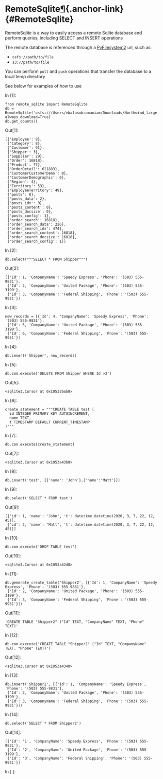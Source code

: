<div id="notebook" class="border-box-sizing" tabindex="-1">

<div id="notebook-container" class="container">

<div class="cell border-box-sizing text_cell rendered">

<div class="prompt input_prompt">

</div>

<div class="inner_cell">

<div class="text_cell_render border-box-sizing rendered_html">

RemoteSqlite[¶](#RemoteSqlite){.anchor-link} {#RemoteSqlite}
============================================

</div>

</div>

</div>

<div class="cell border-box-sizing text_cell rendered">

<div class="prompt input_prompt">

</div>

<div class="inner_cell">

<div class="text_cell_render border-box-sizing rendered_html">

RemoteSqlite is a way to easily access a remote Sqlite database and
perform queries, including SELECT and INSERT operations

The remote database is referenced through a
[PyFilesystem2](https://docs.pyfilesystem.org/en/latest/) url, such as:

-   `osfs://path/to/file`
-   `s3://path/to/file`

You can perform `pull` and `push` operations that transfer the database
to a local temp directory

See below for examples of how to use

</div>

</div>

</div>

<div class="cell border-box-sizing code_cell rendered">

<div class="input">

<div class="prompt input_prompt">

In \[1\]:

</div>

<div class="inner_cell">

<div class="input_area">

<div class="highlight hl-ipython3">

    from remote_sqlite import RemoteSqlite
    db = RemoteSqlite('osfs:///Users/vbalasubramaniam/Downloads/Northwind_large.sqlite', always_download=True)
    db.get_counts()

</div>

</div>

</div>

</div>

<div class="output_wrapper">

<div class="output">

<div class="output_area">

<div class="prompt output_prompt">

Out\[1\]:

</div>

<div class="output_text output_subarea output_execute_result">

    [{'Employee': 9},
     {'Category': 8},
     {'Customer': 91},
     {'Shipper': 3},
     {'Supplier': 29},
     {'Order': 16818},
     {'Product': 77},
     {'OrderDetail': 621883},
     {'CustomerCustomerDemo': 0},
     {'CustomerDemographic': 0},
     {'Region': 4},
     {'Territory': 53},
     {'EmployeeTerritory': 49},
     {'posts': 0},
     {'posts_data': 2},
     {'posts_idx': 0},
     {'posts_content': 0},
     {'posts_docsize': 0},
     {'posts_config': 1},
     {'order_search': 16818},
     {'order_search_data': 226},
     {'order_search_idx': 474},
     {'order_search_content': 16818},
     {'order_search_docsize': 16818},
     {'order_search_config': 1}]

</div>

</div>

</div>

</div>

</div>

<div class="cell border-box-sizing code_cell rendered">

<div class="input">

<div class="prompt input_prompt">

In \[2\]:

</div>

<div class="inner_cell">

<div class="input_area">

<div class="highlight hl-ipython3">

    db.select("""SELECT * FROM Shipper""")

</div>

</div>

</div>

</div>

<div class="output_wrapper">

<div class="output">

<div class="output_area">

<div class="prompt output_prompt">

Out\[2\]:

</div>

<div class="output_text output_subarea output_execute_result">

    [{'Id': 1, 'CompanyName': 'Speedy Express', 'Phone': '(503) 555-9831'},
     {'Id': 2, 'CompanyName': 'United Package', 'Phone': '(503) 555-3199'},
     {'Id': 3, 'CompanyName': 'Federal Shipping', 'Phone': '(503) 555-9931'}]

</div>

</div>

</div>

</div>

</div>

<div class="cell border-box-sizing code_cell rendered">

<div class="input">

<div class="prompt input_prompt">

In \[3\]:

</div>

<div class="inner_cell">

<div class="input_area">

<div class="highlight hl-ipython3">

    new_records = [{'Id': 4, 'CompanyName': 'Speedy Express', 'Phone': '(503) 555-9831'},
     {'Id': 5, 'CompanyName': 'United Package', 'Phone': '(503) 555-3199'},
     {'Id': 6, 'CompanyName': 'Federal Shipping', 'Phone': '(503) 555-9931'}]

</div>

</div>

</div>

</div>

</div>

<div class="cell border-box-sizing code_cell rendered">

<div class="input">

<div class="prompt input_prompt">

In \[4\]:

</div>

<div class="inner_cell">

<div class="input_area">

<div class="highlight hl-ipython3">

    db.insert('Shipper', new_records)

</div>

</div>

</div>

</div>

</div>

<div class="cell border-box-sizing code_cell rendered">

<div class="input">

<div class="prompt input_prompt">

In \[5\]:

</div>

<div class="inner_cell">

<div class="input_area">

<div class="highlight hl-ipython3">

    db.con.execute('DELETE FROM Shipper WHERE Id >3')

</div>

</div>

</div>

</div>

<div class="output_wrapper">

<div class="output">

<div class="output_area">

<div class="prompt output_prompt">

Out\[5\]:

</div>

<div class="output_text output_subarea output_execute_result">

    <sqlite3.Cursor at 0x10535bab0>

</div>

</div>

</div>

</div>

</div>

<div class="cell border-box-sizing code_cell rendered">

<div class="input">

<div class="prompt input_prompt">

In \[6\]:

</div>

<div class="inner_cell">

<div class="input_area">

<div class="highlight hl-ipython3">

    create_statement = """CREATE TABLE test (
      id INTEGER PRIMARY KEY AUTOINCREMENT,
      name TEXT,
      t TIMESTAMP DEFAULT CURRENT_TIMESTAMP
    )"""

</div>

</div>

</div>

</div>

</div>

<div class="cell border-box-sizing code_cell rendered">

<div class="input">

<div class="prompt input_prompt">

In \[7\]:

</div>

<div class="inner_cell">

<div class="input_area">

<div class="highlight hl-ipython3">

    db.con.execute(create_statement)

</div>

</div>

</div>

</div>

<div class="output_wrapper">

<div class="output">

<div class="output_area">

<div class="prompt output_prompt">

Out\[7\]:

</div>

<div class="output_text output_subarea output_execute_result">

    <sqlite3.Cursor at 0x1053a43b0>

</div>

</div>

</div>

</div>

</div>

<div class="cell border-box-sizing code_cell rendered">

<div class="input">

<div class="prompt input_prompt">

In \[8\]:

</div>

<div class="inner_cell">

<div class="input_area">

<div class="highlight hl-ipython3">

    db.insert('test', [{'name': 'John'},{'name':'Matt'}])

</div>

</div>

</div>

</div>

</div>

<div class="cell border-box-sizing code_cell rendered">

<div class="input">

<div class="prompt input_prompt">

In \[9\]:

</div>

<div class="inner_cell">

<div class="input_area">

<div class="highlight hl-ipython3">

    db.select('SELECT * FROM test')

</div>

</div>

</div>

</div>

<div class="output_wrapper">

<div class="output">

<div class="output_area">

<div class="prompt output_prompt">

Out\[9\]:

</div>

<div class="output_text output_subarea output_execute_result">

    [{'id': 1, 'name': 'John', 't': datetime.datetime(2020, 3, 7, 22, 12, 45)},
     {'id': 2, 'name': 'Matt', 't': datetime.datetime(2020, 3, 7, 22, 12, 45)}]

</div>

</div>

</div>

</div>

</div>

<div class="cell border-box-sizing code_cell rendered">

<div class="input">

<div class="prompt input_prompt">

In \[10\]:

</div>

<div class="inner_cell">

<div class="input_area">

<div class="highlight hl-ipython3">

    db.con.execute('DROP TABLE test')

</div>

</div>

</div>

</div>

<div class="output_wrapper">

<div class="output">

<div class="output_area">

<div class="prompt output_prompt">

Out\[10\]:

</div>

<div class="output_text output_subarea output_execute_result">

    <sqlite3.Cursor at 0x1053a42d0>

</div>

</div>

</div>

</div>

</div>

<div class="cell border-box-sizing code_cell rendered">

<div class="input">

<div class="prompt input_prompt">

In \[11\]:

</div>

<div class="inner_cell">

<div class="input_area">

<div class="highlight hl-ipython3">

    db.generate_create_table('Shipper2', [{'Id': 1, 'CompanyName': 'Speedy Express', 'Phone': '(503) 555-9831'},
     {'Id': 2, 'CompanyName': 'United Package', 'Phone': '(503) 555-3199'},
     {'Id': 3, 'CompanyName': 'Federal Shipping', 'Phone': '(503) 555-9931'}])

</div>

</div>

</div>

</div>

<div class="output_wrapper">

<div class="output">

<div class="output_area">

<div class="prompt output_prompt">

Out\[11\]:

</div>

<div class="output_text output_subarea output_execute_result">

    'CREATE TABLE "Shipper2" ("Id" TEXT, "CompanyName" TEXT, "Phone" TEXT)'

</div>

</div>

</div>

</div>

</div>

<div class="cell border-box-sizing code_cell rendered">

<div class="input">

<div class="prompt input_prompt">

In \[12\]:

</div>

<div class="inner_cell">

<div class="input_area">

<div class="highlight hl-ipython3">

    db.con.execute('CREATE TABLE "Shipper2" ("Id" TEXT, "CompanyName" TEXT, "Phone" TEXT)')

</div>

</div>

</div>

</div>

<div class="output_wrapper">

<div class="output">

<div class="output_area">

<div class="prompt output_prompt">

Out\[12\]:

</div>

<div class="output_text output_subarea output_execute_result">

    <sqlite3.Cursor at 0x1053a4340>

</div>

</div>

</div>

</div>

</div>

<div class="cell border-box-sizing code_cell rendered">

<div class="input">

<div class="prompt input_prompt">

In \[13\]:

</div>

<div class="inner_cell">

<div class="input_area">

<div class="highlight hl-ipython3">

    db.insert('Shipper2', [{'Id': 1, 'CompanyName': 'Speedy Express', 'Phone': '(503) 555-9831'},
     {'Id': 2, 'CompanyName': 'United Package', 'Phone': '(503) 555-3199'},
     {'Id': 3, 'CompanyName': 'Federal Shipping', 'Phone': '(503) 555-9931'}])

</div>

</div>

</div>

</div>

</div>

<div class="cell border-box-sizing code_cell rendered">

<div class="input">

<div class="prompt input_prompt">

In \[14\]:

</div>

<div class="inner_cell">

<div class="input_area">

<div class="highlight hl-ipython3">

    db.select('SELECT * FROM Shipper2')

</div>

</div>

</div>

</div>

<div class="output_wrapper">

<div class="output">

<div class="output_area">

<div class="prompt output_prompt">

Out\[14\]:

</div>

<div class="output_text output_subarea output_execute_result">

    [{'Id': '1', 'CompanyName': 'Speedy Express', 'Phone': '(503) 555-9831'},
     {'Id': '2', 'CompanyName': 'United Package', 'Phone': '(503) 555-3199'},
     {'Id': '3', 'CompanyName': 'Federal Shipping', 'Phone': '(503) 555-9931'}]

</div>

</div>

</div>

</div>

</div>

<div class="cell border-box-sizing code_cell rendered">

<div class="input">

<div class="prompt input_prompt">

In \[ \]:

</div>

<div class="inner_cell">

<div class="input_area">

<div class="highlight hl-ipython3">

     

</div>

</div>

</div>

</div>

</div>

</div>

</div>
